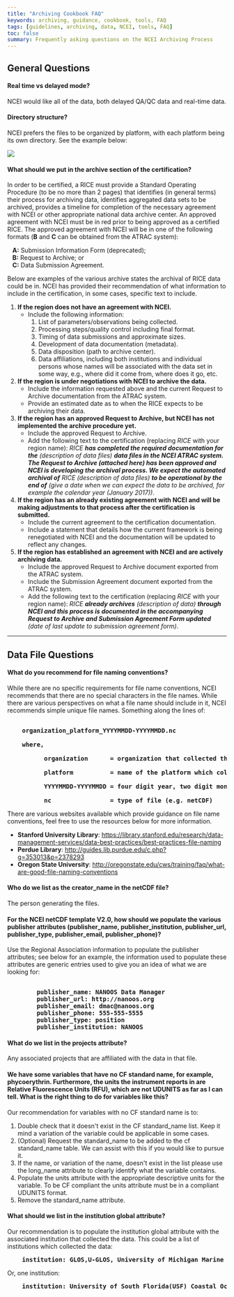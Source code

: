 ```yaml
---
title: "Archiving Cookbook FAQ"
keywords: archiving, guidance, cookbook, tools, FAQ
tags: [guidelines, archiving, data, NCEI, tools, FAQ]
toc: false
summary: Frequently asking questions on the NCEI Archiving Process
---
```



## General Questions

#### Real time vs delayed mode?

NCEI would like all of the data, both delayed QA/QC data and real-time data.

#### Directory structure?

NCEI prefers the files to be organized by platform, with each platform being its own directory. See the example below:

 ![](./faq-1-0.png)

<!--   Preferred directory structure

```
    .
    ├── PR1
    │   ├── DSG_PR1.accelerometer2.realtime.nc
    │   ├── DSG_PR1.diagnostics.realtime.nc
    │   ├── DSG_PR1.doppler.realtime.zcell36.nc
    │   ├── DSG_PR1.met.pr.realtime.nc
    │   ├── DSG_PR1.sbe37.realtime.1m.nc
    │   ├── DSG_PR1.waves.mstrain.v1.realtime.nc
    │   └── DSG_PR1.waves.triaxys.realtime.nc
    ├── PR2
    │   ├── DSG_PR2.accelerometer2.realtime.nc
    │   ├── DSG_PR2.diagnostics.realtime.nc
    │   ├── DSG_PR2.doppler.realtime.zcell36.nc
    │   ├── DSG_PR2.met.pr.realtime.nc
    │   ├── DSG_PR2.sbe37.realtime.1m.nc
    │   ├── DSG_PR2.waves.mstrain.v1.realtime.nc
    │   ├── DSG_PR2.waves.triaxys.realtime.nc
    ├── PR3
    │   ├── DSG_PR3.accelerometer2.realtime.nc
    │   ├── DSG_PR3.diagnostics.realtime.nc
    │   ├── DSG_PR3.doppler.realtime.zcell36.nc
    │   ├── DSG_PR3.met.pr.realtime.nc
    │   ├── DSG_PR3.sbe37.realtime.1m.nc
    │   └── DSG_PR3.waves.mstrain.v1.realtime.nc
    ├── VI1
    │   ├── DSG_VI1.accelerometer2.realtime.nc
    │   ├── DSG_VI1.diagnostics.realtime.nc
    │   ├── DSG_VI1.doppler.realtime.zcell40.nc
    │   ├── DSG_VI1.met.pr.realtime.nc
    │   ├── DSG_VI1.sbe37.realtime.1m.nc
    │   ├── DSG_VI1.waves.mstrain.v1.realtime.nc
    │   └── DSG_VI1.waves.triaxys.realtime.nc
    └── VIA
        ├── DSG_VIA.diagnostics.cbibs.realtime.nc
        ├── DSG_VIA.doppler.cbibs.realtime.nc
        ├── DSG_VIA.met.cbibs.realtime.nc
        ├── DSG_VIA.waves.cbibs.realtime.nc
        └── DSG_VIA.wqm.cbibs.realtime.nc

``` -->

#### What should we put in the archive section of the certification?

In order to be certified, a RICE must provide a Standard Operating Procedure (to be no more than 2 pages) that identifies (in general terms) their process for archiving data, identifies aggregated data sets to be archived, provides a timeline for completion of the necessary agreement with NCEI or other appropriate national data archive center.  An approved agreement with NCEI must be in red prior to being approved as a certified RICE. The approved agreement with NCEI will be in one of the following formats (**B** and **C** can be obtained from the ATRAC system):

&nbsp;&nbsp;&nbsp;**A:** Submission Information Form (deprecated);<br>
&nbsp;&nbsp;&nbsp;**B:** Request to Archive; or<br>
&nbsp;&nbsp;&nbsp;**C:** Data Submission Agreement.

Below are examples of the various archive states the archival of RICE data could be in. NCEI has provided their recommendation of what information to include in the certification, in some cases, specific text to include.
  1. **If the region does not have an agreement with NCEI.**
     * Include the following information:
        1. List of parameters/observations being collected.
        2. Processing steps/quality control including final format.
        3. Timing of data submissions and approximate sizes.
        4. Development of data documentation (metadata).
        5. Data disposition (path to archive center).
        6. Data affiliations, including both institutions and individual persons whose names will be associated with the data set in some way, e.g., where did it come from, where does it go, etc.
  2. **If the region is under negotiations with NCEI to archive the data.**
     * Include the information requested above and the current Request to Archive documentation from the ATRAC system.
     * Provide an estimated date as to when the RICE expects to be archiving their data.
  3. **If the region has an approved Request to Archive, but NCEI has not implemented the archive procedure yet.**
     * Include the approved Request to Archive.
     * Add the following text to the certification (replacing _RICE_ with your region name): _RICE **has completed the required documentation for the** (description of data files) **data files in the NCEI ATRAC system. The Request to Archive (attached here) has been approved and NCEI is developing the archival process. We expect the automated archival of** RICE (description of data files) **to be operational by the end of** (give a date when we can expect the data to be archived, for example the calendar year (January 2017))_.
  4. **If the region has an already existing agreement with NCEI and will be making adjustments to that process after the certification is submitted.**
     * Include the current agreement to the certification documentation.
     * Include a statement that details how the current framework is being renegotiated with NCEI and the documentation will be updated to reflect any changes.
  5. **If the region has established an agreement with NCEI and are actively archiving data.**
      * Include the approved Request to Archive document exported from the ATRAC system.
      * Include the Submission Agreement document exported from the ATRAC system.
      * Add the following text to the certification (replacing _RICE_ with your region name): _RICE **already archives** (description of data) **through NCEI and this process is documented in the accompanying Request to Archive and Submission Agreement Form updated** (date of last update to submission agreement form)_.

------------------------------------------------------------------------------------------------------------------------

## Data File Questions

#### What do you recommend for file naming conventions?

While there are no specific requirements for file name conventions, NCEI recommends that there are no special characters in the file names. While there are various perspectives on what a file name should include in it, NCEI recommends simple unique file names. Something along the lines of:

<pre><b>
    organization_platform_YYYYMMDD-YYYYMMDD.nc

    where,

          organization      = organization that collected the data

          platform          = name of the platform which collected the data

          YYYYMMDD-YYYYMMDD = four digit year, two digit month, and two digit day for the start and end times of the file.

          nc                = type of file (e.g. netCDF)
</b></pre>

There are various websites available which provide guidance on file name conventions, feel free to use the resources below for more information.
 * **Stanford University Library**: https://library.stanford.edu/research/data-management-services/data-best-practices/best-practices-file-naming
 * **Perdue Library**: http://guides.lib.purdue.edu/c.php?g=353013&p=2378293
 * **Oregon State University**: http://oregonstate.edu/cws/training/faq/what-are-good-file-naming-conventions

#### Who do we list as the creator_name in the netCDF file?

The person generating the files.

#### For the NCEI netCDF template V2.0, how should we populate the various publisher attributes (publisher_name, publisher_institution, publisher_url, publisher_type, publisher_email, publisher_phone)?

Use the Regional Association information to populate the publisher attributes; see below for an example, the information used to populate these attributes are generic entries used to give you an idea of what we are looking for:

<pre><b>
        publisher_name: NANOOS Data Manager
        publisher_url: http://nanoos.org
        publisher_email: dmac@nanoos.org
        publisher_phone: 555-555-5555
        publisher_type: position
        publisher_institution: NANOOS
</b></pre>

#### What do we list in the projects attribute?

Any associated projects that are affiliated with the data in that file.

#### We have some variables that have no CF standard name, for example, phycoerythrin.  Furthermore, the units the instrument reports in are Relative Fluorescence Units (RFU), which are not UDUNITS as far as I can tell.  What is the right thing to do for variables like this?

Our recommendation for variables with no CF standard name is to:
 1. Double check that it doesn't exist in the CF standard_name list. Keep it mind a variation of the variable could be applicable in some cases.
 2. (Optional) Request the standard_name to be added to the cf standard_name table. We can assist with this if you would like to pursue it.
 3. If the name, or variation of the name, doesn't exist in the list please use the long_name attribute to clearly identify what the variable contains.
 4. Populate the units attribute with the appropriate descriptive units for the variable. To be CF compliant the units attribute must be in a compliant UDUNITS format.
 5. Remove the standard_name attribute.

#### What should we list in the institution global attribute?

Our recommendation is to populate the institution global attribute with the associated institution that collected the data. This could be a list of institutions which collected the data:

<pre><b>    institution: GLOS,U-GLOS, University of Michigan Marine Hydrodynamics Laboratories </b></pre>

Or, one institution:

<pre><b>    institution: University of South Florida(USF) Coastal Ocean Monitoring and Prediction System </b></pre>
